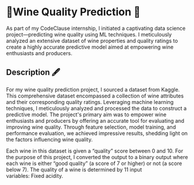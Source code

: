 # 🍷Wine Quality Prediction 🍾
As part of my CodeClause internship, I initiated a captivating data science project—predicting wine quality using ML techniques. I meticulously analyzed an extensive dataset of wine properties and quality ratings to create a highly accurate predictive model aimed at empowering wine enthusiasts and producers.

## Description 🖋️

For my wine quality prediction project, I sourced a dataset from Kaggle. This comprehensive dataset encompassed a collection of wine attributes and their corresponding quality ratings. Leveraging machine learning techniques, I meticulously analyzed and processed the data to construct a predictive model. The project's primary aim was to empower wine enthusiasts and producers by offering an accurate tool for evaluating and improving wine quality. Through feature selection, model training, and performance evaluation, we achieved impressive results, shedding light on the factors influencing wine quality.


Each wine in this dataset is given a “quality” score between 0 and 10. For the purpose of this project, I converted the output to a binary output where each wine is either “good quality” (a score of 7 or higher) or not (a score below 7). The quality of a wine is determined by 11 input variables: Fixed acidity.

